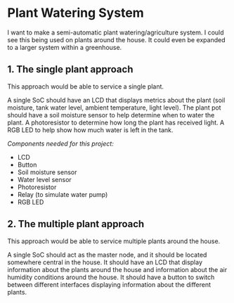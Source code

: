 # Plant Watering System

I want to make a semi-automatic plant watering/agriculture system. I could see this being used on plants around the house. It could even be expanded to a larger system within a greenhouse.

## 1. The single plant approach

This approach would be able to service a single plant.

A single SoC should have an LCD that displays metrics about the plant (soil moisture, tank water level, ambient temperature, light level). The plant pot should have a soil moisture sensor to help determine when to water the plant. A photoresistor to determine how long the plant has received light. A RGB LED to help show how much water is left in the tank.

*Components needed for this project:*
- LCD
- Button
- Soil moisture sensor
- Water level sensor
- Photoresistor
- Relay (to simulate water pump)
- RGB LED

## 2. The multiple plant approach

This approach would be able to service multiple plants around the house.

A single SoC should act as the master node, and it should be located somewhere central in the house. It should have an LCD that display information about the plants around the house and information about the air humidity conditions around the house. It should have a button to switch between different interfaces displaying information about the different plants. 
